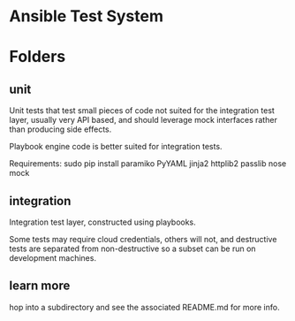 Ansible Test System
===================

Folders
=======

unit
----

Unit tests that test small pieces of code not suited for the integration test layer, usually very API based, and should leverage
mock interfaces rather than producing side effects.

Playbook engine code is better suited for integration tests.

Requirements: sudo pip install paramiko PyYAML jinja2 httplib2 passlib nose mock

integration
-----------

Integration test layer, constructed using playbooks.

Some tests may require cloud credentials, others will not, and destructive tests are separated from non-destructive so a subset
can be run on development machines.

learn more
----------

hop into a subdirectory and see the associated README.md for more info.



